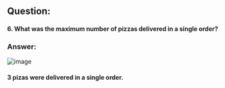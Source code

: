 ## Question: 
#### 6. What was the maximum number of pizzas delivered in a single order?

### Answer:

![image](https://user-images.githubusercontent.com/35657846/182921880-d140a514-f2e9-4225-9a5a-e323db2b73cb.png)

#### 3 pizas were delivered in a single order.
